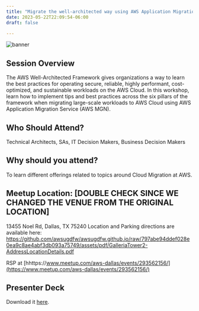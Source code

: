 ```yaml
---
title: "Migrate the well-architected way using AWS Application Migration Service"
date: 2023-05-22T22:09:54-06:00
draft: false

---
```


![banner](https://secure.meetupstatic.com/photos/event/6/0/f/0/600_512904816.webp?w=750)

## Session Overview

The AWS Well-Architected Framework gives organizations a way to learn the best practices for operating secure, reliable, highly performant, cost-optimized, and sustainable workloads on the AWS Cloud. In this workshop, learn how to implement tips and best practices across the six pillars of the framework when migrating large-scale workloads to AWS Cloud using AWS Application Migration Service (AWS MGN).

## Who Should Attend?

Technical Architects, SAs, IT Decision Makers, Business Decision Makers

## Why should you attend?

To learn different offerings related to topics around Cloud Migration at AWS.

## Meetup Location: [DOUBLE CHECK SINCE WE CHANGED THE VENUE FROM THE ORIGINAL LOCATION]

13455 Noel Rd, Dallas, TX 75240
Location and Parking directions are available here: <https://github.com/awsugdfw/awsugdfw.github.io/raw/797abe94ddef028e0ea9c8ae4abf3db093a75749/assets/pdf/GalleriaTower2-AddressLocationDetails.pdf>

RSP at [hhttps://www.meetup.com/aws-dallas/events/293562156/](https://www.meetup.com/aws-dallas/events/293562156/)

## Presenter Deck

Download it [here](content/posts/2023-05-22/ENT316_MigrateTheAWS_E1_20221109_AMEdited.pdf).
